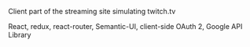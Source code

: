 Client part of the streaming site simulating twitch.tv

React, redux, react-router, Semantic-UI, client-side OAuth 2, Google API Library